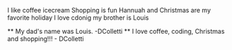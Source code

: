  I  like coffee icecream
 Shopping is fun 
 Hannuah and Christmas are my favorite holiday
 I love cdonig
  my brother is Louis

  ** My dad's name was Louis. -DColletti
  ** I love coffee, coding, Christmas and shopping!!! - DColletti
